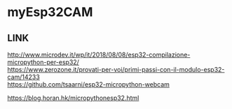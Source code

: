 # myEsp32CAM

## LINK
http://www.microdev.it/wp/it/2018/08/08/esp32-compilazione-micropython-per-esp32/  
https://www.zerozone.it/provati-per-voi/primi-passi-con-il-modulo-esp32-cam/14233  
https://github.com/tsaarni/esp32-micropython-webcam  

https://blog.horan.hk/micropythonesp32.html

